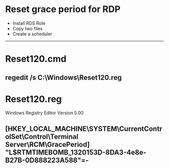 # Reset grace period for RDP

- Install RDS Role 
- Copy two files
- Create a scheduler
----------------------------------------------------------
# Reset120.cmd
regedit /s C:\Windows\Reset120.reg
----------------------------------------------------------
# Reset120.reg

Windows Registry Editor Version 5.00

[HKEY_LOCAL_MACHINE\SYSTEM\CurrentControlSet\Control\Terminal Server\RCM\GracePeriod]
"L$RTMTIMEBOMB_1320153D-8DA3-4e8e-B27B-0D888223A588"=-
----------------------------------------------------------
